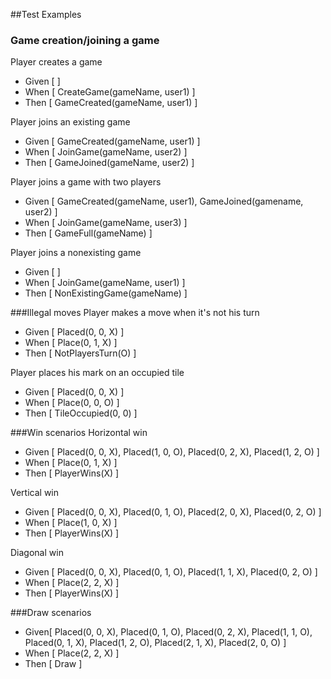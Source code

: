 ##Test Examples
### Game creation/joining a game
Player creates a game

* Given [ ]
* When [ CreateGame(gameName, user1) ]
* Then [ GameCreated(gameName, user1) ]

Player joins an existing game

* Given [ GameCreated(gameName, user1) ]
* When [ JoinGame(gameName, user2) ]
* Then [ GameJoined(gameName, user2) ]

Player joins a game with two players

* Given [ GameCreated(gameName, user1), GameJoined(gamename, user2) ]
* When [ JoinGame(gameName, user3) ]
* Then [ GameFull(gameName) ]

Player joins a nonexisting game

* Given [ ]
* When [ JoinGame(gameName, user1) ]
* Then [ NonExistingGame(gameName) ]

###Illegal moves
Player makes a move when it's not his turn

* Given [ Placed(0, 0, X) ]
* When [ Place(0, 1, X) ]
* Then [ NotPlayersTurn(O) ]

Player places his mark on an occupied tile

* Given [ Placed(0, 0, X) ]
* When [ Place(0, 0, O) ]
* Then [ TileOccupied(0, 0) ]

###Win scenarios
Horizontal win

* Given [ Placed(0, 0, X), Placed(1, 0, O), Placed(0, 2, X), Placed(1, 2, O) ]
* When [ Place(0, 1, X) ]
* Then [ PlayerWins(X) ]

Vertical win

* Given [ Placed(0, 0, X), Placed(0, 1, O), Placed(2, 0, X), Placed(0, 2, O) ]
* When [ Place(1, 0, X) ]
* Then [ PlayerWins(X) ]

Diagonal win

* Given [ Placed(0, 0, X), Placed(0, 1, O), Placed(1, 1, X), Placed(0, 2, O) ]
* When [ Place(2, 2, X) ]
* Then [ PlayerWins(X) ]

###Draw scenarios

* Given[ Placed(0, 0, X), Placed(0, 1, O), Placed(0, 2, X), Placed(1, 1, O), Placed(0, 1, X), Placed(1, 2, O), Placed(2, 1, X), Placed(2, 0, O) ]
* When [ Place(2, 2, X) ]
* Then [ Draw ]